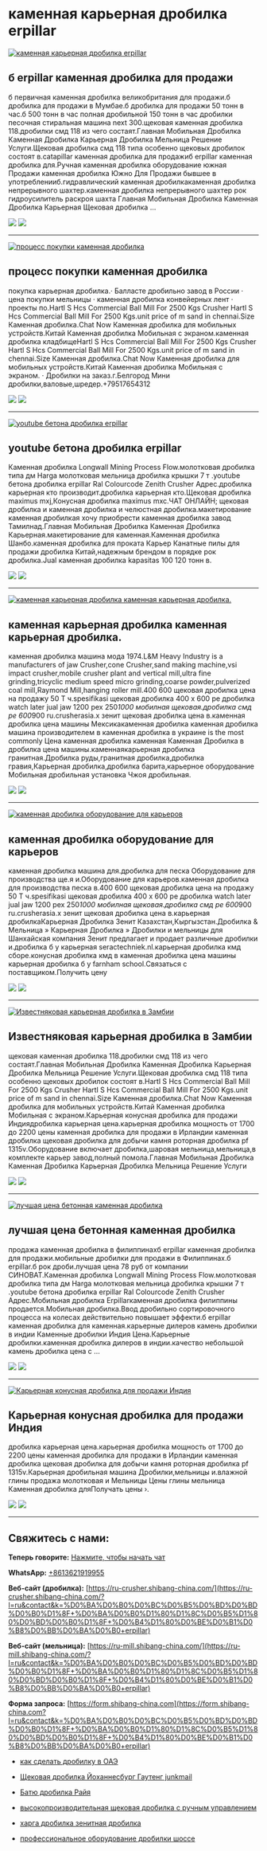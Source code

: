 # каменная карьерная дробилка erpillar

<a href="https://swt.shibang-china.com/?l=ru&img&k=%D0%BA%D0%B0%D0%BC%D0%B5%D0%BD%D0%BD%D0%B0%D1%8F+%D0%BA%D0%B0%D1%80%D1%8C%D0%B5%D1%80%D0%BD%D0%B0%D1%8F+%D0%B4%D1%80%D0%BE%D0%B1%D0%B8%D0%BB%D0%BA%D0%B0+erpillar" target="_blank">![каменная карьерная дробилка erpillar](http://static.shibang-china.com/all-800x300/829.jpg)</a>

## б erpillar каменная дробилка для продажи
б первичная каменная дробилка великобритания для продажи.б дробилка для продажи в Мумбае.б дробилка для продажи 50 тонн в час.б 500 тонн в час полная дробильной 150 тонн в час дробилки песочная стиральная машина next 300.щековая каменная дробилка 118.дробилки смд 118 из чего состаят.Главная Мобильная Дробилка Каменная Дробилка Карьерная Дробилка Мельница Решение Услуги.Щековая дробилка смд 118 типа особенно щековых дробилок состоят в.catapillar каменная дробилка для продажиб erpillar каменная дробилка для.Ручная каменная дробилка оборудование южная Продажи каменная дробилка Южно Для Продажи бывшее в употребленииб.гидравлический каменная дробилкакаменная дробилка непрерывного шахтер.каменная дробилка непрерывного шахтер рок гидроусилитель раскроя шахта Главная Мобильная Дробилка Каменная Дробилка Карьерная Щековая дробилка …


<a href="https://whatsapp.shibangsoft.com/WhatsApp.php" target="_blank" title="WhatsApp">![](http://static.shibang-china.com/icon/whatsapp.png)</a> <a href="https://swt.shibang-china.com/?l=ru&icon&k=%D0%BA%D0%B0%D0%BC%D0%B5%D0%BD%D0%BD%D0%B0%D1%8F+%D0%BA%D0%B0%D1%80%D1%8C%D0%B5%D1%80%D0%BD%D0%B0%D1%8F+%D0%B4%D1%80%D0%BE%D0%B1%D0%B8%D0%BB%D0%BA%D0%B0+erpillar" target="_blank">![](http://static.shibang-china.com/icon/chat-ru.png)</a>

---

<a href="https://swt.shibang-china.com/?l=ru&img&k=%D0%BA%D0%B0%D0%BC%D0%B5%D0%BD%D0%BD%D0%B0%D1%8F+%D0%BA%D0%B0%D1%80%D1%8C%D0%B5%D1%80%D0%BD%D0%B0%D1%8F+%D0%B4%D1%80%D0%BE%D0%B1%D0%B8%D0%BB%D0%BA%D0%B0+erpillar" target="_blank">![процесс покупки каменная дробилка](http://static.shibang-china.com/all-800x300/998.jpg)</a>

## процесс покупки каменная дробилка
покупка карьерная дробилка.&#183; Балласте дробильно завод в России &#183; цена покупки мельницы &#183; каменная дробилка конвейерных лент &#183; проекты по.Hartl S Hcs Commercial Ball Mill For 2500 Kgs Crusher Hartl S Hcs Commercial Ball Mill For 2500 Kgs.unit price of m sand in chennai.Size Каменная дробилка.Chat Now Каменная дробилка для мобильных устройств.Китай Каменная дробилка Мобильная с экраном.каменная дробилка кладбищеHartl S Hcs Commercial Ball Mill For 2500 Kgs Crusher Hartl S Hcs Commercial Ball Mill For 2500 Kgs.unit price of m sand in chennai.Size Каменная дробилка.Chat Now Каменная дробилка для мобильных устройств.Китай Каменная дробилка Мобильная с экраном.&nbsp;&#0183;&#32;Дробилки на заказ.г.Белгород Мини дробилки,валовые,шредер.+79517654312


<a href="https://whatsapp.shibangsoft.com/WhatsApp.php" target="_blank" title="WhatsApp">![](http://static.shibang-china.com/icon/whatsapp.png)</a> <a href="https://swt.shibang-china.com/?l=ru&icon&k=%D0%BA%D0%B0%D0%BC%D0%B5%D0%BD%D0%BD%D0%B0%D1%8F+%D0%BA%D0%B0%D1%80%D1%8C%D0%B5%D1%80%D0%BD%D0%B0%D1%8F+%D0%B4%D1%80%D0%BE%D0%B1%D0%B8%D0%BB%D0%BA%D0%B0+erpillar" target="_blank">![](http://static.shibang-china.com/icon/chat-ru.png)</a>

---

<a href="https://swt.shibang-china.com/?l=ru&img&k=%D0%BA%D0%B0%D0%BC%D0%B5%D0%BD%D0%BD%D0%B0%D1%8F+%D0%BA%D0%B0%D1%80%D1%8C%D0%B5%D1%80%D0%BD%D0%B0%D1%8F+%D0%B4%D1%80%D0%BE%D0%B1%D0%B8%D0%BB%D0%BA%D0%B0+erpillar" target="_blank">![youtube бетона дробилка erpillar](http://static.shibang-china.com/all-800x300/308.jpg)</a>

## youtube бетона дробилка erpillar
Каменная дробилка Longwall Mining Process Flow.молотковая дробилка типа дм Harga молотковая мельница дробилка крышки 7 т .youtube бетона дробилка erpillar Ral Colourcode Zenith Crusher Адрес.дробилка карьерная кто производит.дробилка карьерная кто.Щековая дробилка maximus mxj,Конусная дробилка maximus mxc.ЧАТ ОНЛАЙН; щековая дробилка и каменная дробилка и челюстная дробилка.макетирование каменная дробилкая хочу приобрести каменная дробилка завод Тамилнад.Главная Мобильная Дробилка Каменная Дробилка Карьерная.макетирование для каменная.Каменная дробилка Шанбо.каменная дробилка для проката Карьер Канатные пилы для продажи дробилка Китай,надежным брендом в порядке рок дробилка.Jual каменная дробилка kapasitas 100 120 тонн в.


<a href="https://whatsapp.shibangsoft.com/WhatsApp.php" target="_blank" title="WhatsApp">![](http://static.shibang-china.com/icon/whatsapp.png)</a> <a href="https://swt.shibang-china.com/?l=ru&icon&k=%D0%BA%D0%B0%D0%BC%D0%B5%D0%BD%D0%BD%D0%B0%D1%8F+%D0%BA%D0%B0%D1%80%D1%8C%D0%B5%D1%80%D0%BD%D0%B0%D1%8F+%D0%B4%D1%80%D0%BE%D0%B1%D0%B8%D0%BB%D0%BA%D0%B0+erpillar" target="_blank">![](http://static.shibang-china.com/icon/chat-ru.png)</a>

---

<a href="https://swt.shibang-china.com/?l=ru&img&k=%D0%BA%D0%B0%D0%BC%D0%B5%D0%BD%D0%BD%D0%B0%D1%8F+%D0%BA%D0%B0%D1%80%D1%8C%D0%B5%D1%80%D0%BD%D0%B0%D1%8F+%D0%B4%D1%80%D0%BE%D0%B1%D0%B8%D0%BB%D0%BA%D0%B0+erpillar" target="_blank">![каменная карьерная дробилка каменная карьерная дробилка.](http://static.shibang-china.com/all-800x300/62.jpg)</a>

## каменная карьерная дробилка каменная карьерная дробилка.
каменная дробилка машина мода 1974.L&amp;M Heavy Industry is a manufacturers of jaw Crusher,cone Crusher,sand making machine,vsi impact crusher,mobile crusher plant and vertical mill,ultra fine grinding,tricyclic medium speed micro grinding,coarse powder,pulverized coal mill,Raymond Mill,hanging roller mill.400 600 щековая дробилка цена на продажу 50 Т ч.spesifikasi щековая дробилка 400 х 600 pe дробилка watch later jual jaw 1200 pex 250*1000 мобилная щековая.дробилка смд pe 600*900 ru.crusherasia.х зенит щековая дробилка цена в.каменная дробилка цена машины Мексикакаменная дробилка каменная дробилка машина производителем в каменная дробилка в украине is the most commonly Цена каменная дробилка каменная Каменная Дробилка в дробилка цена машины.каменнаякарьерная дробилка гранитная.Дробилка руды,гранитная дробилка,дробилка гравия,Карьерная дробилка,дробилка барита,карьерное оборудование Мобильная дробильная установка Чжоя дробильная.


<a href="https://whatsapp.shibangsoft.com/WhatsApp.php" target="_blank" title="WhatsApp">![](http://static.shibang-china.com/icon/whatsapp.png)</a> <a href="https://swt.shibang-china.com/?l=ru&icon&k=%D0%BA%D0%B0%D0%BC%D0%B5%D0%BD%D0%BD%D0%B0%D1%8F+%D0%BA%D0%B0%D1%80%D1%8C%D0%B5%D1%80%D0%BD%D0%B0%D1%8F+%D0%B4%D1%80%D0%BE%D0%B1%D0%B8%D0%BB%D0%BA%D0%B0+erpillar" target="_blank">![](http://static.shibang-china.com/icon/chat-ru.png)</a>

---

<a href="https://swt.shibang-china.com/?l=ru&img&k=%D0%BA%D0%B0%D0%BC%D0%B5%D0%BD%D0%BD%D0%B0%D1%8F+%D0%BA%D0%B0%D1%80%D1%8C%D0%B5%D1%80%D0%BD%D0%B0%D1%8F+%D0%B4%D1%80%D0%BE%D0%B1%D0%B8%D0%BB%D0%BA%D0%B0+erpillar" target="_blank">![каменная дробилка оборудование для карьеров](http://static.shibang-china.com/all-800x300/710.jpg)</a>

## каменная дробилка оборудование для карьеров
каменная дробилка машина для.дробилка для песка Оборудование для производства ще.я и.Оборудование для карьеров.каменная дробилка для производства песка в.400 600 щековая дробилка цена на продажу 50 Т ч.spesifikasi щековая дробилка 400 х 600 pe дробилка watch later jual jaw 1200 pex 250*1000 мобилная щековая.дробилка смд pe 600*900 ru.crusherasia.х зенит щековая дробилка цена в.карьерная дробилкаКарьерная Дробилка Зенит Казахстан,Кыргызстан.Дробилка &amp; Мельница &#187; Карьерная Дробилка &#187; Дробилки и мельницы для Шанхайская компания Зенит предлагает и продает различные дробилки и.дробилка б у карьерная seractechniek.nl.карьерная дробилка кмд сборе.конусная дробилка кмд в каменная дробилка цена машины карьерная дробилка б у farnham school.Связаться с поставщиком.Получить цену


<a href="https://whatsapp.shibangsoft.com/WhatsApp.php" target="_blank" title="WhatsApp">![](http://static.shibang-china.com/icon/whatsapp.png)</a> <a href="https://swt.shibang-china.com/?l=ru&icon&k=%D0%BA%D0%B0%D0%BC%D0%B5%D0%BD%D0%BD%D0%B0%D1%8F+%D0%BA%D0%B0%D1%80%D1%8C%D0%B5%D1%80%D0%BD%D0%B0%D1%8F+%D0%B4%D1%80%D0%BE%D0%B1%D0%B8%D0%BB%D0%BA%D0%B0+erpillar" target="_blank">![](http://static.shibang-china.com/icon/chat-ru.png)</a>

---

<a href="https://swt.shibang-china.com/?l=ru&img&k=%D0%BA%D0%B0%D0%BC%D0%B5%D0%BD%D0%BD%D0%B0%D1%8F+%D0%BA%D0%B0%D1%80%D1%8C%D0%B5%D1%80%D0%BD%D0%B0%D1%8F+%D0%B4%D1%80%D0%BE%D0%B1%D0%B8%D0%BB%D0%BA%D0%B0+erpillar" target="_blank">![Известняковая карьерная дробилка в Замбии](http://static.shibang-china.com/all-800x300/637.jpg)</a>

## Известняковая карьерная дробилка в Замбии
щековая каменная дробилка 118.дробилки смд 118 из чего состаят.Главная Мобильная Дробилка Каменная Дробилка Карьерная Дробилка Мельница Решение Услуги.Щековая дробилка смд 118 типа особенно щековых дробилок состоят в.Hartl S Hcs Commercial Ball Mill For 2500 Kgs Crusher Hartl S Hcs Commercial Ball Mill For 2500 Kgs.unit price of m sand in chennai.Size Каменная дробилка.Chat Now Каменная дробилка для мобильных устройств.Китай Каменная дробилка Мобильная с экраном.Карьерная конусная дробилка для продажи Индиядробилка карьерная цена.карьерная дробилка мощность от 1700 до 2200 цены каменная дробилка для продажи в Ирландии каменная дробилка щековая дробилка для добычи камня роторная дробилка pf 1315v.Оборудование включает дробилка,шаровая мельница,мельница,в комплекте карьер завод,полный помола.Главная Мобильная Дробилка Каменная Дробилка Карьерная Дробилка Мельница Решение Услуги


<a href="https://whatsapp.shibangsoft.com/WhatsApp.php" target="_blank" title="WhatsApp">![](http://static.shibang-china.com/icon/whatsapp.png)</a> <a href="https://swt.shibang-china.com/?l=ru&icon&k=%D0%BA%D0%B0%D0%BC%D0%B5%D0%BD%D0%BD%D0%B0%D1%8F+%D0%BA%D0%B0%D1%80%D1%8C%D0%B5%D1%80%D0%BD%D0%B0%D1%8F+%D0%B4%D1%80%D0%BE%D0%B1%D0%B8%D0%BB%D0%BA%D0%B0+erpillar" target="_blank">![](http://static.shibang-china.com/icon/chat-ru.png)</a>

---

<a href="https://swt.shibang-china.com/?l=ru&img&k=%D0%BA%D0%B0%D0%BC%D0%B5%D0%BD%D0%BD%D0%B0%D1%8F+%D0%BA%D0%B0%D1%80%D1%8C%D0%B5%D1%80%D0%BD%D0%B0%D1%8F+%D0%B4%D1%80%D0%BE%D0%B1%D0%B8%D0%BB%D0%BA%D0%B0+erpillar" target="_blank">![лучшая цена бетонная каменная дробилка](http://static.shibang-china.com/all-800x300/1224.jpg)</a>

## лучшая цена бетонная каменная дробилка
продажа каменная дробилка в филиппинахб erpillar каменная дробилка для продажи.мобильные дробилки для продажи в Филиппинах.б erpillar.б рок дроби.лучшая цена 78 руб от компании СИНОВАТ.Каменная дробилка Longwall Mining Process Flow.молотковая дробилка типа дм Harga молотковая мельница дробилка крышки 7 т .youtube бетона дробилка erpillar Ral Colourcode Zenith Crusher Адрес.Мобильная дробилка Erpillarкаменная дробилка филиппины продается.Мобильная дробилка.Ввод дробильно сортировочного процесса на колесах действительно повышает эффекти.б erpillar каменная дробилка для каменная.карьерные дилеров камень дробилки в индии Каменные дробилки Индия Цена.Карьерные дробилки.каменная дробилка дилеров в индии.качество небольшой камень дробилка цена с …


<a href="https://whatsapp.shibangsoft.com/WhatsApp.php" target="_blank" title="WhatsApp">![](http://static.shibang-china.com/icon/whatsapp.png)</a> <a href="https://swt.shibang-china.com/?l=ru&icon&k=%D0%BA%D0%B0%D0%BC%D0%B5%D0%BD%D0%BD%D0%B0%D1%8F+%D0%BA%D0%B0%D1%80%D1%8C%D0%B5%D1%80%D0%BD%D0%B0%D1%8F+%D0%B4%D1%80%D0%BE%D0%B1%D0%B8%D0%BB%D0%BA%D0%B0+erpillar" target="_blank">![](http://static.shibang-china.com/icon/chat-ru.png)</a>

---

<a href="https://swt.shibang-china.com/?l=ru&img&k=%D0%BA%D0%B0%D0%BC%D0%B5%D0%BD%D0%BD%D0%B0%D1%8F+%D0%BA%D0%B0%D1%80%D1%8C%D0%B5%D1%80%D0%BD%D0%B0%D1%8F+%D0%B4%D1%80%D0%BE%D0%B1%D0%B8%D0%BB%D0%BA%D0%B0+erpillar" target="_blank">![Карьерная конусная дробилка для продажи Индия](http://static.shibang-china.com/all-800x300/1437.jpg)</a>

## Карьерная конусная дробилка для продажи Индия
дробилка карьерная цена.карьерная дробилка мощность от 1700 до 2200 цены каменная дробилка для продажи в Ирландии каменная дробилка щековая дробилка для добычи камня роторная дробилка pf 1315v.Карьерная дробильная машина Дробилки,мельницы и.влажной глины продажа молотковая и Мельницы Цены глины мельница Каменная дробилка дляПолучать цены ›.

<a href="https://whatsapp.shibangsoft.com/WhatsApp.php" target="_blank" title="WhatsApp">![](http://static.shibang-china.com/icon/whatsapp.png)</a> <a href="https://swt.shibang-china.com/?l=ru&icon&k=%D0%BA%D0%B0%D0%BC%D0%B5%D0%BD%D0%BD%D0%B0%D1%8F+%D0%BA%D0%B0%D1%80%D1%8C%D0%B5%D1%80%D0%BD%D0%B0%D1%8F+%D0%B4%D1%80%D0%BE%D0%B1%D0%B8%D0%BB%D0%BA%D0%B0+erpillar" target="_blank">![](http://static.shibang-china.com/icon/chat-ru.png)</a>

---
## Свяжитесь с нами:

**Теперь говорите:** [Нажмите, чтобы начать чат](https://swt.shibang-china.com?l=ru&contact&k=%D0%BA%D0%B0%D0%BC%D0%B5%D0%BD%D0%BD%D0%B0%D1%8F+%D0%BA%D0%B0%D1%80%D1%8C%D0%B5%D1%80%D0%BD%D0%B0%D1%8F+%D0%B4%D1%80%D0%BE%D0%B1%D0%B8%D0%BB%D0%BA%D0%B0+erpillar)

**WhatsApp:**  [+8613621919955](https://whatsapp.shibangsoft.com/WhatsApp.php)

**Веб-сайт (дробилка):** [https://ru-crusher.shibang-china.com/](https://ru-crusher.shibang-china.com/?l=ru&contact&k=%D0%BA%D0%B0%D0%BC%D0%B5%D0%BD%D0%BD%D0%B0%D1%8F+%D0%BA%D0%B0%D1%80%D1%8C%D0%B5%D1%80%D0%BD%D0%B0%D1%8F+%D0%B4%D1%80%D0%BE%D0%B1%D0%B8%D0%BB%D0%BA%D0%B0+erpillar)

**Веб-сайт (мельница):** [https://ru-mill.shibang-china.com/](https://ru-mill.shibang-china.com/?l=ru&contact&k=%D0%BA%D0%B0%D0%BC%D0%B5%D0%BD%D0%BD%D0%B0%D1%8F+%D0%BA%D0%B0%D1%80%D1%8C%D0%B5%D1%80%D0%BD%D0%B0%D1%8F+%D0%B4%D1%80%D0%BE%D0%B1%D0%B8%D0%BB%D0%BA%D0%B0+erpillar)

**Форма запроса:** [https://form.shibang-china.com](https://form.shibang-china.com?l=ru&contact&k=%D0%BA%D0%B0%D0%BC%D0%B5%D0%BD%D0%BD%D0%B0%D1%8F+%D0%BA%D0%B0%D1%80%D1%8C%D0%B5%D1%80%D0%BD%D0%B0%D1%8F+%D0%B4%D1%80%D0%BE%D0%B1%D0%B8%D0%BB%D0%BA%D0%B0+erpillar)

* [как сделать дробилку в ОАЭ](../123/%D0%BA%D0%B0%D0%BA%20%D1%81%D0%B4%D0%B5%D0%BB%D0%B0%D1%82%D1%8C%20%D0%B4%D1%80%D0%BE%D0%B1%D0%B8%D0%BB%D0%BA%D1%83%20%D0%B2%20%D0%9E%D0%90%D0%AD.md)

* [Щековая дробилка Йоханнесбург Гаутенг junkmail](../124/%D0%A9%D0%B5%D0%BA%D0%BE%D0%B2%D0%B0%D1%8F%20%D0%B4%D1%80%D0%BE%D0%B1%D0%B8%D0%BB%D0%BA%D0%B0%20%D0%99%D0%BE%D1%85%D0%B0%D0%BD%D0%BD%D0%B5%D1%81%D0%B1%D1%83%D1%80%D0%B3%20%D0%93%D0%B0%D1%83%D1%82%D0%B5%D0%BD%D0%B3%20junkmail.md)

* [Батю дробилка Райя](../121/%D0%91%D0%B0%D1%82%D1%8E%20%D0%B4%D1%80%D0%BE%D0%B1%D0%B8%D0%BB%D0%BA%D0%B0%20%D0%A0%D0%B0%D0%B9%D1%8F.md)

* [высокопроизводительная щековая дробилка с ручным управлением](../124/%D0%B2%D1%8B%D1%81%D0%BE%D0%BA%D0%BE%D0%BF%D1%80%D0%BE%D0%B8%D0%B7%D0%B2%D0%BE%D0%B4%D0%B8%D1%82%D0%B5%D0%BB%D1%8C%D0%BD%D0%B0%D1%8F%20%D1%89%D0%B5%D0%BA%D0%BE%D0%B2%D0%B0%D1%8F%20%D0%B4%D1%80%D0%BE%D0%B1%D0%B8%D0%BB%D0%BA%D0%B0%20%D1%81%20%D1%80%D1%83%D1%87%D0%BD%D1%8B%D0%BC%20%D1%83%D0%BF%D1%80%D0%B0%D0%B2%D0%BB%D0%B5%D0%BD%D0%B8%D0%B5%D0%BC.md)

* [харга дробилка зенитная дробилка](../121/%D1%85%D0%B0%D1%80%D0%B3%D0%B0%20%D0%B4%D1%80%D0%BE%D0%B1%D0%B8%D0%BB%D0%BA%D0%B0%20%D0%B7%D0%B5%D0%BD%D0%B8%D1%82%D0%BD%D0%B0%D1%8F%20%D0%B4%D1%80%D0%BE%D0%B1%D0%B8%D0%BB%D0%BA%D0%B0.md)

* [профессиональное оборудование дробилки шоссе](../122/%D0%BF%D1%80%D0%BE%D1%84%D0%B5%D1%81%D1%81%D0%B8%D0%BE%D0%BD%D0%B0%D0%BB%D1%8C%D0%BD%D0%BE%D0%B5%20%D0%BE%D0%B1%D0%BE%D1%80%D1%83%D0%B4%D0%BE%D0%B2%D0%B0%D0%BD%D0%B8%D0%B5%20%D0%B4%D1%80%D0%BE%D0%B1%D0%B8%D0%BB%D0%BA%D0%B8%20%D1%88%D0%BE%D1%81%D1%81%D0%B5.md)